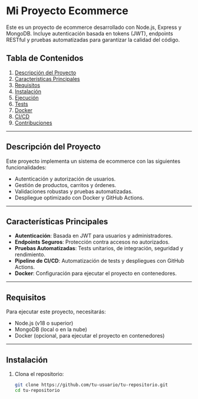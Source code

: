 # Mi Proyecto Ecommerce

Este es un proyecto de ecommerce desarrollado con Node.js, Express y MongoDB. Incluye autenticación basada en tokens (JWT), endpoints RESTful y pruebas automatizadas para garantizar la calidad del código.

## Tabla de Contenidos

1. [Descripción del Proyecto](#descripción-del-proyecto)
2. [Características Principales](#características-principales)
3. [Requisitos](#requisitos)
4. [Instalación](#instalación)
5. [Ejecución](#ejecución)
6. [Tests](#tests)
7. [Docker](#docker)
8. [CI/CD](#cicd)
9. [Contribuciones](#contribuciones)

---

## Descripción del Proyecto

Este proyecto implementa un sistema de ecommerce con las siguientes funcionalidades:
- Autenticación y autorización de usuarios.
- Gestión de productos, carritos y órdenes.
- Validaciones robustas y pruebas automatizadas.
- Despliegue optimizado con Docker y GitHub Actions.

---

## Características Principales

- **Autenticación**: Basada en JWT para usuarios y administradores.
- **Endpoints Seguros**: Protección contra accesos no autorizados.
- **Pruebas Automatizadas**: Tests unitarios, de integración, seguridad y rendimiento.
- **Pipeline de CI/CD**: Automatización de tests y despliegues con GitHub Actions.
- **Docker**: Configuración para ejecutar el proyecto en contenedores.

---

## Requisitos

Para ejecutar este proyecto, necesitarás:

- Node.js (v18 o superior)
- MongoDB (local o en la nube)
- Docker (opcional, para ejecutar el proyecto en contenedores)

---

## Instalación

1. Clona el repositorio:
   ```bash
   git clone https://github.com/tu-usuario/tu-repositorio.git
   cd tu-repositorio